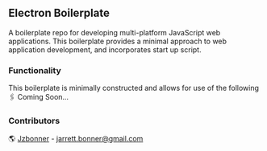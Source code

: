 ## Electron Boilerplate 
A boilerplate repo for developing multi-platform JavaScript web applications. This boilerplate provides a minimal approach to web application development, and incorporates start up script.

### Functionality 
This boilerplate is minimally constructed and allows for use of the following 
🖇 Coming Soon...

### Contributors 
🌎 [Jzbonner](https://github.com/Jzbonner) - jarrett.bonner@gmail.com
